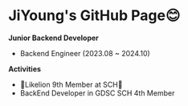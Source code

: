 # JiYoung's GitHub Page😊

**Junior Backend Developer**
- Backend Engineer (2023.08 ~ 2024.10)

**Activities**
- 🦁Likelion 9th Member at SCH🦁
- BackEnd Developer in GDSC SCH 4th Member
